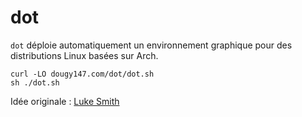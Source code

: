 # dot

`dot` déploie automatiquement un environnement graphique pour des distributions Linux basées sur Arch.


```
curl -LO dougy147.com/dot/dot.sh
sh ./dot.sh
```


Idée originale : [Luke Smith](https://github.com/LukeSmithxyz/voidrice)
